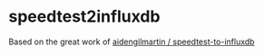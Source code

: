 # speedtest2influxdb
Based on the great work of [aidengilmartin / speedtest-to-influxdb](https://github.com/aidengilmartin/speedtest-to-influxdb) 

